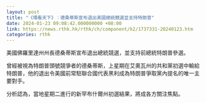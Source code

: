 ```yaml
---
layout: post
title: "《環看天下》︰德桑蒂斯宣布退出美國總統競選並支持特朗普"
date: 2024-01-23 09:08:42.000000000 +08:00
link: https://news.rthk.hk/rthk/ch/component/k2/1737331-20240123.htm
categories: rthk
---
```


美國佛羅里達州州長德桑蒂斯宣布退出總統競選，並支持前總統特朗普參選。

曾經被視為特朗普頭號競爭者的德桑蒂斯，上星期在艾奧瓦州的共和黨初選中輸給特朗普，他的退出令美國前常駐聯合國代表黑利成為特朗普爭取黨內提名的唯一主要對手。

分析認為，當地星期二進行的新罕布什爾州初選結果，將成各方關注焦點。
